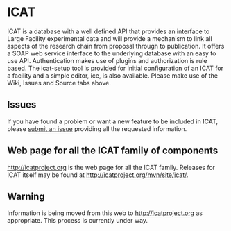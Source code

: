 # ICAT #
ICAT is a database with a well defined API that provides an interface to Large Facility experimental data and will provide a mechanism to link all aspects of the research chain from proposal through to publication. It offers a SOAP web service interface to the underlying database with an easy to use API. Authentication makes use of plugins and authorization is rule based. The icat-setup tool is provided for initial configuration of an ICAT for a facility and a simple editor, ice, is also available. Please make use of the Wiki, Issues and Source tabs above.

## Issues ##

If you have found a problem or want a new feature to be included in ICAT, please [submit an issue](http://code.google.com/p/icatproject/issues/entry) providing all the requested information.

## Web page for all the ICAT family of components ##
http://icatproject.org is the web page for all the ICAT family. Releases for ICAT itself may be found at http://icatproject.org/mvn/site/icat/.

## Warning ##
Information is being moved from this web to http://icatproject.org as appropriate. This process is currently under way.